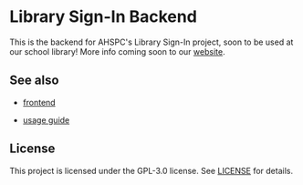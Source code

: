 # Library Sign-In Backend

This is the backend for AHSPC's Library Sign-In project, soon to be used at our school library! More info coming soon to our [website](https://ahspc.github.io).

## See also

- [frontend](https://github.com/AHSPC/library-sign-in-system)

- [usage guide](https://github.com/AHSPC/library-sign-in-backend/wiki/Usage)

## License

This project is licensed under the GPL-3.0 license. See [LICENSE](LICENSE.md) for details.
